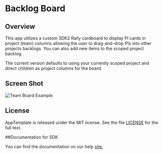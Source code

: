 Backlog Board
=========================

## Overview
This app utilizes a custom SDK2 Rally cardboard to display PI cards in project (team) columns 
allowing the user to drag-and-drop PIs into other projects backlogs. You can also add new items 
to the scoped project backlog.

The current version defaults to using your currently scoped project and direct children as project 
columns for the board. 

## Screen Shot

![Team Board Example](https://raw.github.com/RallyRonnie/PIOrganizer/master/screenshot.png)

## License

AppTemplate is released under the MIT license.  See the file [LICENSE](./LICENSE) for the full text.

##Documentation for SDK

You can find the documentation on our help [site.](https://help.rallydev.com/apps/2.0rc3/doc/)
